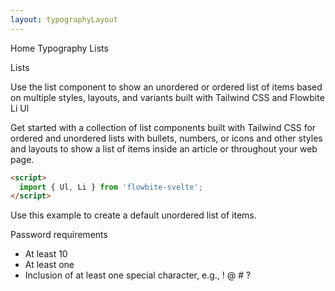 ```yaml
---
layout: typographyLayout
---
```


<script>
  import { Htwo, ExampleDiv, GitHubSource, CompoDescription, TableProp, TableDefaultRow} from '../../utils'
  import {  Ul, Li, A, P, Button, Card, Heading, Breadcrumb, BreadcrumbItem } from '$lib'

  // import componentProps from '../../props/Ul.json'
  // import componentProps2 from '../../props/Li.json'

  // Props table
  // let items1 = componentProps.props
  // let items2 = componentProps2.props
  let propHeader = ['Name', 'Type', 'Default']
  let divClass='w-full relative overflow-x-auto shadow-md sm:rounded-lg py-4'
  let theadClass ='text-xs text-gray-700 uppercase bg-gray-50 dark:bg-gray-700 dark:text-white'
</script>

<Breadcrumb class="pb-8">
  <BreadcrumbItem href="/" home >Home</BreadcrumbItem>
  <BreadcrumbItem href="/typography/">Typography</BreadcrumbItem>
	<BreadcrumbItem>Lists</BreadcrumbItem>
</Breadcrumb>

<Heading class="w-full mb-2" tag="h1" customSize="text-3xl">Lists</Heading>

<CompoDescription>
Use the list component to show an unordered or ordered list of items based on multiple styles, layouts, and variants built with Tailwind CSS and Flowbite
</CompoDescription>

<ExampleDiv>
<GitHubSource href="buttongroups/P.svelte">Li</GitHubSource>
<GitHubSource href="buttongroups/A.svelte">Ul</GitHubSource>
</ExampleDiv>

Get started with a collection of list components built with Tailwind CSS for ordered and unordered lists with bullets, numbers, or icons and other styles and layouts to show a list of items inside an article or throughout your web page.

<Htwo label="Setup" />

```html
<script>
  import { Ul, Li } from 'flowbite-svelte';
</script>
```

<Htwo label="Unordored list" />

Use this example to create a default unordered list of items. 

<ExampleDiv>
<Heading tag="h3" class="text-lg mb-2">Password requirements</Heading>
<Ul>
  <Li>At least 10 </Li>
  <Li>At least one</Li>
  <Li>Inclusion of at least one special character, e.g., ! @ # ?</Li>
</Ul>
</ExampleDiv>

